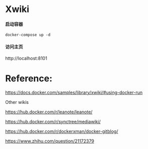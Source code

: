 Xwiki
==

#### 启动容器
```
docker-compose up -d
```


#### 访问主页
http://localhost:8101




Reference:
==
https://docs.docker.com/samples/library/xwiki/#using-docker-run

Other wikis

https://hub.docker.com/r/leanote/leanote/

https://hub.docker.com/r/synctree/mediawiki/

https://hub.docker.com/r/dockerxman/docker-gitblog/

https://www.zhihu.com/question/21172379